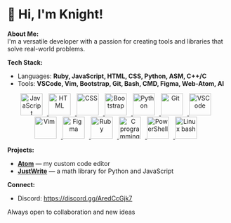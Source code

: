 # 👋 Hi, I'm Knight!

**About Me:**  
I'm a versatile developer with a passion for creating tools and libraries that solve real-world problems.

**Tech Stack:**  
- Languages: **Ruby, JavaScript, HTML, CSS, Python, ASM, C++/C**
- Tools: **VSCode, Vim, Bootstrap, Git, Bash, CMD, Figma, Web-Atom, AI**
<div align="center">
  <a href="https://developer.mozilla.org/en-US/docs/Web/JavaScript" target="_blank" rel="noreferrer">
    <img alt="JavaScript" height="50px" style="padding-right:10px;" src="https://cdn.jsdelivr.net/gh/devicons/devicon/icons/javascript/javascript-plain.svg" />
  </a>
  <a href="https://developer.mozilla.org/en-US/docs/Web/HTML" target="_blank" rel="noreferrer">
    <img alt="HTML" height="50px" style="padding-right:10px;" src="https://cdn.jsdelivr.net/gh/devicons/devicon/icons/html5/html5-original.svg" />
  </a>
  <a href="https://developer.mozilla.org/en-US/docs/Web/CSS" target="_blank" rel="noreferrer">
    <img alt="CSS" height="50px" style="padding-right:10px;" src="https://cdn.jsdelivr.net/gh/devicons/devicon/icons/css3/css3-original.svg" />
  </a>
  <a href="https://getbootstrap.com/" target="_blank" rel="noreferrer">
    <img alt="Bootstrap" height="50px" style="padding-right:10px;" src="https://cdn.jsdelivr.net/gh/devicons/devicon/icons/bootstrap/bootstrap-original.svg" />
  </a>    
  <a href="https://www.python.org/" target="_blank" rel="noreferrer">
    <img alt="Python" height="50px" style="padding-right:10px;" src="https://cdn.jsdelivr.net/gh/devicons/devicon/icons/python/python-original.svg" />
  </a>
  <a href="https://git-scm.com/" target="_blank" rel="noreferrer">
    <img alt="Git" height="50px" style="padding-right:10px;" src="https://cdn.jsdelivr.net/gh/devicons/devicon/icons/git/git-original.svg" />
  </a>
  <a href="https://code.visualstudio.com/" target="_blank" rel="noreferrer">
    <img alt="VSCode" height="50px" style="padding-right:10px;" src="https://cdn.jsdelivr.net/gh/devicons/devicon/icons/vscode/vscode-original.svg" />
  </a>
  <a href="https://www.vim.org/" target="_blank" rel="noreferrer">
    <img alt="Vim" height="50px" style="padding-right:10px;" src="https://cdn.jsdelivr.net/gh/devicons/devicon/icons/vim/vim-original.svg" />
  </a>
  <a href="https://www.figma.com/" target="_blank" rel="noreferrer">
    <img alt="Figma" height="50px" style="padding-right:10px;" src="https://cdn.jsdelivr.net/gh/devicons/devicon/icons/figma/figma-original.svg" /> 
  </a>
  <a href="https://www.ruby-lang.org/" target="_blank" rel="noreferrer">
    <img alt="Ruby" height="50px" style="padding-right:10px;" src="https://upload.wikimedia.org/wikipedia/commons/thumb/7/73/Ruby_logo.svg/1024px-Ruby_logo.svg.png" /> 
  </a>
  <a href="https://en.wikipedia.org/wiki/C_(programming_language)" target="_blank" rel="noreferrer">
    <img alt="C programming language" height="50px" style="padding-right:10px;" src="https://cdn.jsdelivr.net/gh/devicons/devicon/icons/c/c-original.svg" />
  </a>
  <a href="https://en.wikipedia.org/wiki/PowerShell" target="_blank" rel="noreferrer">
    <img alt="PowerShell" height="50px" style="padding-right:10px;" src="https://cdn.iconscout.com/icon/free/png-256/free-powershell-3521649-2945093.png?f=webp" />
  </a>
  <a href="https://en.wikipedia.org/wiki/Bash_(Unix_shell)" target="_blank" rel="noreferrer">
    <img alt="Linux bash" height="50px" style="padding-right:10px;" src="https://runcode-app-public.s3.amazonaws.com/images/bash-shell-script-online-editor-compiler.original.png" />
  </a>
</div>

**Projects:**  
- **[Atom](https://github.com/the-lord-nothing/Atom)** — my custom code editor
- **[JustWrite](https://github.com/the-lord-nothing/JustWrite)** — a math library for Python and JavaScript

**Connect:**  
- Discord: https://discord.gg/AredCcGjk7

Always open to collaboration and new ideas
